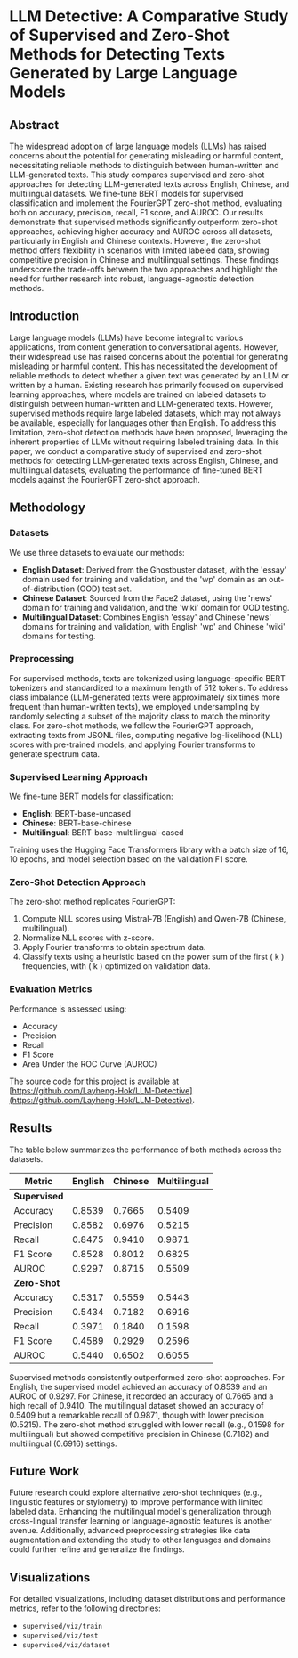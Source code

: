 # LLM Detective: A Comparative Study of Supervised and Zero-Shot Methods for Detecting Texts Generated by Large Language Models
## Abstract

The widespread adoption of large language models (LLMs) has raised concerns about the potential for generating misleading or harmful content, necessitating reliable methods to distinguish between human-written and LLM-generated texts. This study compares supervised and zero-shot approaches for detecting LLM-generated texts across English, Chinese, and multilingual datasets. We fine-tune BERT models for supervised classification and implement the FourierGPT zero-shot method, evaluating both on accuracy, precision, recall, F1 score, and AUROC. Our results demonstrate that supervised methods significantly outperform zero-shot approaches, achieving higher accuracy and AUROC across all datasets, particularly in English and Chinese contexts. However, the zero-shot method offers flexibility in scenarios with limited labeled data, showing competitive precision in Chinese and multilingual settings. These findings underscore the trade-offs between the two approaches and highlight the need for further research into robust, language-agnostic detection methods.

## Introduction

Large language models (LLMs) have become integral to various applications, from content generation to conversational agents. However, their widespread use has raised concerns about the potential for generating misleading or harmful content. This has necessitated the development of reliable methods to detect whether a given text was generated by an LLM or written by a human. Existing research has primarily focused on supervised learning approaches, where models are trained on labeled datasets to distinguish between human-written and LLM-generated texts. However, supervised methods require large labeled datasets, which may not always be available, especially for languages other than English. To address this limitation, zero-shot detection methods have been proposed, leveraging the inherent properties of LLMs without requiring labeled training data. In this paper, we conduct a comparative study of supervised and zero-shot methods for detecting LLM-generated texts across English, Chinese, and multilingual datasets, evaluating the performance of fine-tuned BERT models against the FourierGPT zero-shot approach.

## Methodology

### Datasets

We use three datasets to evaluate our methods:

- **English Dataset**: Derived from the Ghostbuster dataset, with the 'essay' domain used for training and validation, and the 'wp' domain as an out-of-distribution (OOD) test set.
- **Chinese Dataset**: Sourced from the Face2 dataset, using the 'news' domain for training and validation, and the 'wiki' domain for OOD testing.
- **Multilingual Dataset**: Combines English 'essay' and Chinese 'news' domains for training and validation, with English 'wp' and Chinese 'wiki' domains for testing.

### Preprocessing

For supervised methods, texts are tokenized using language-specific BERT tokenizers and standardized to a maximum length of 512 tokens. To address class imbalance (LLM-generated texts were approximately six times more frequent than human-written texts), we employed undersampling by randomly selecting a subset of the majority class to match the minority class. For zero-shot methods, we follow the FourierGPT approach, extracting texts from JSONL files, computing negative log-likelihood (NLL) scores with pre-trained models, and applying Fourier transforms to generate spectrum data.

### Supervised Learning Approach

We fine-tune BERT models for classification:

- **English**: BERT-base-uncased
- **Chinese**: BERT-base-chinese
- **Multilingual**: BERT-base-multilingual-cased

Training uses the Hugging Face Transformers library with a batch size of 16, 10 epochs, and model selection based on the validation F1 score.

### Zero-Shot Detection Approach

The zero-shot method replicates FourierGPT:

1. Compute NLL scores using Mistral-7B (English) and Qwen-7B (Chinese, multilingual).
2. Normalize NLL scores with z-score.
3. Apply Fourier transforms to obtain spectrum data.
4. Classify texts using a heuristic based on the power sum of the first \( k \) frequencies, with \( k \) optimized on validation data.

### Evaluation Metrics

Performance is assessed using:

- Accuracy
- Precision
- Recall
- F1 Score
- Area Under the ROC Curve (AUROC)

The source code for this project is available at [https://github.com/Layheng-Hok/LLM-Detective](https://github.com/Layheng-Hok/LLM-Detective).

## Results

The table below summarizes the performance of both methods across the datasets.

| **Metric**     | **English** | **Chinese** | **Multilingual** |
| -------------- | ----------- | ----------- | ---------------- |
| **Supervised** |             |             |                  |
| Accuracy       | 0.8539      | 0.7665      | 0.5409           |
| Precision      | 0.8582      | 0.6976      | 0.5215           |
| Recall         | 0.8475      | 0.9410      | 0.9871           |
| F1 Score       | 0.8528      | 0.8012      | 0.6825           |
| AUROC          | 0.9297      | 0.8715      | 0.5509           |
| **Zero-Shot**  |             |             |                  |
| Accuracy       | 0.5317      | 0.5559      | 0.5443           |
| Precision      | 0.5434      | 0.7182      | 0.6916           |
| Recall         | 0.3971      | 0.1840      | 0.1598           |
| F1 Score       | 0.4589      | 0.2929      | 0.2596           |
| AUROC          | 0.5440      | 0.6502      | 0.6055           |

Supervised methods consistently outperformed zero-shot approaches. For English, the supervised model achieved an accuracy of 0.8539 and an AUROC of 0.9297. For Chinese, it recorded an accuracy of 0.7665 and a high recall of 0.9410. The multilingual dataset showed an accuracy of 0.5409 but a remarkable recall of 0.9871, though with lower precision (0.5215). The zero-shot method struggled with lower recall (e.g., 0.1598 for multilingual) but showed competitive precision in Chinese (0.7182) and multilingual (0.6916) settings.

## Future Work

Future research could explore alternative zero-shot techniques (e.g., linguistic features or stylometry) to improve performance with limited labeled data. Enhancing the multilingual model's generalization through cross-lingual transfer learning or language-agnostic features is another avenue. Additionally, advanced preprocessing strategies like data augmentation and extending the study to other languages and domains could further refine and generalize the findings.

## Visualizations

For detailed visualizations, including dataset distributions and performance metrics, refer to the following directories:

- `supervised/viz/train`
- `supervised/viz/test`
- `supervised/viz/dataset`